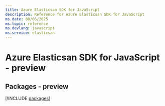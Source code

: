 ```yaml
---
title: Azure Elasticsan SDK for JavaScript
description: Reference for Azure Elasticsan SDK for JavaScript
ms.date: 08/06/2025
ms.topic: reference
ms.devlang: javascript
ms.service: elasticsan
---
```

# Azure Elasticsan SDK for JavaScript - preview
## Packages - preview
[!INCLUDE [packages](elasticsan-index.md)]